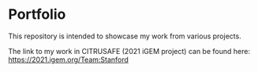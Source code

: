 # Portfolio
This repository is intended to showcase my work from various projects. 

The link to my work in CITRUSAFE (2021 iGEM project) can be found here: https://2021.igem.org/Team:Stanford
